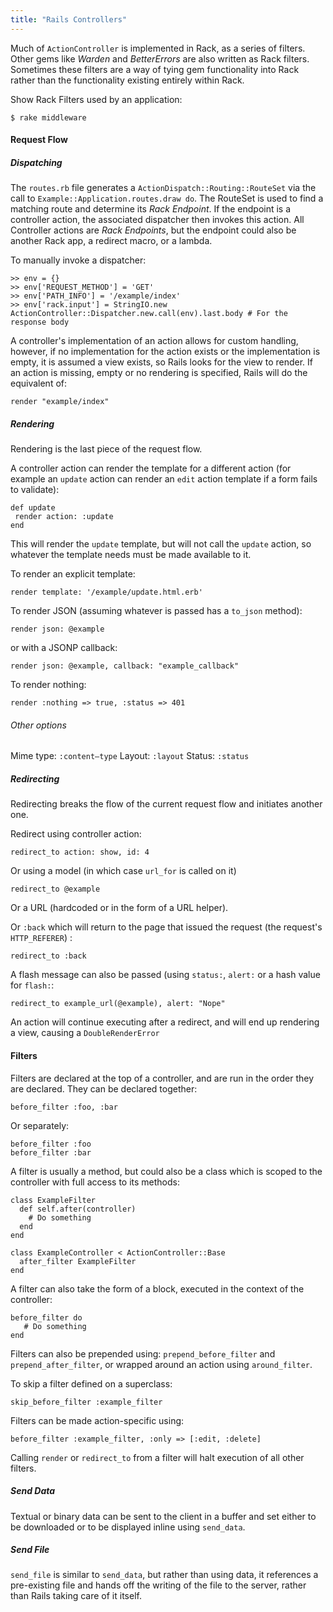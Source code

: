```yaml
---
title: "Rails Controllers"
---
```


Much of `ActionController` is implemented in Rack, as a series of filters. Other gems like *Warden* and *BetterErrors* are also written as Rack filters. Sometimes these filters are a way of tying gem functionality into Rack rather than the functionality existing entirely within Rack.

Show Rack Filters used by an application:

```
$ rake middleware
```

#### Request Flow 

##### Dispatching

The `routes.rb` file generates a `ActionDispatch::Routing::RouteSet` via the call to `Example::Application.routes.draw do`. The RouteSet is used to find a matching route and determine its *Rack Endpoint*. If the endpoint is a controller action, the associated dispatcher then invokes this action. All Controller actions are *Rack Endpoints*, but the endpoint could also be another Rack app, a redirect macro, or a lambda.

To manually invoke a dispatcher:

```
>> env = {}
>> env['REQUEST_METHOD'] = 'GET'
>> env['PATH_INFO'] = '/example/index'
>> env['rack.input'] = StringIO.new
ActionController::Dispatcher.new.call(env).last.body # For the response body
```

A controller's implementation of an action allows for custom handling, however, if no implementation for the action exists or the implementation is empty, it is assumed a view exists, so Rails looks for the view to render. If an action is missing, empty or no rendering is specified, Rails will do the equivalent of:

```
render "example/index"
```

##### Rendering

Rendering is the last piece of the request flow.

A controller action can render the template for a different action (for example an `update` action can render an `edit` action template if a form fails to validate):

```
def update
 render action: :update
end
```

This will render the `update` template, but will not call the `update` action, so whatever the template needs must be made available to it.

To render an explicit template:

```
render template: '/example/update.html.erb'
```

To render JSON (assuming whatever is passed has a `to_json` method):

```
render json: @example
```

or with a JSONP callback:

```
render json: @example, callback: "example_callback"
```

To render nothing:

```
render :nothing => true, :status => 401
```

###### Other options

Mime type: `:content—type`
Layout: `:layout`
Status: `:status`

##### Redirecting

Redirecting breaks the flow of the current request flow and initiates another one.

Redirect using controller action:

```
redirect_to action: show, id: 4
```

Or using a model (in which case `url_for` is called on it)

```
redirect_to @example
```

Or a URL (hardcoded or in the form of a URL helper).

Or `:back` which will return to the page that issued the request (the request's `HTTP_REFERER`) :

```
redirect_to :back
```

A flash message can also be passed (using `status:`, `alert:` or a hash value for `flash:`:

```
redirect_to example_url(@example), alert: "Nope"
```

An action will continue executing after a redirect, and will end up rendering a view, causing a `DoubleRenderError` 

#### Filters

Filters are declared at the top of a controller, and are run in the order they are declared. They can be declared together:

```
before_filter :foo, :bar
```

Or separately:

```
before_filter :foo
before_filter :bar

```

A filter is usually a method, but could also be a class which is scoped to the controller with full access to its methods:

```
class ExampleFilter
  def self.after(controller)
    # Do something
  end
end

class ExampleController < ActionController::Base
  after_filter ExampleFilter
end
```

A filter can also take the form of a block, executed in the context of the controller:

```
before_filter do
   # Do something
end
```

Filters can also be prepended using: `prepend_before_filter` and `prepend_after_filter`, or wrapped around an action using `around_filter`.

To skip a filter defined on a superclass:

```
skip_before_filter :example_filter
```

Filters can be made action-specific using:

```
before_filter :example_filter, :only => [:edit, :delete]
```

Calling `render` or `redirect_to` from a filter will halt execution of all other filters.

##### Send Data

Textual or binary data can be sent to the client in a buffer and set either to be downloaded or to be displayed inline using `send_data`.

##### Send File

`send_file` is similar to `send_data`, but rather than using data, it references a pre-existing file and hands off the writing of the file to the server, rather than Rails taking care of it itself. 


